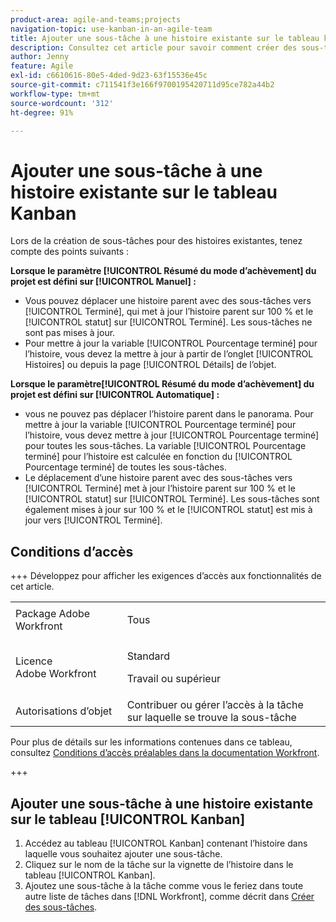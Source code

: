 ```yaml
---
product-area: agile-and-teams;projects
navigation-topic: use-kanban-in-an-agile-team
title: Ajouter une sous-tâche à une histoire existante sur le tableau kanban
description: Consultez cet article pour savoir comment créer des sous-tâches pour les histoires existantes sur le tableau Kanban.
author: Jenny
feature: Agile
exl-id: c6610616-80e5-4ded-9d23-63f15536e45c
source-git-commit: c711541f3e166f9700195420711d95ce782a44b2
workflow-type: tm+mt
source-wordcount: '312'
ht-degree: 91%

---
```


# Ajouter une sous-tâche à une histoire existante sur le tableau Kanban

Lors de la création de sous-tâches pour des histoires existantes, tenez compte des points suivants :

**Lorsque le paramètre [!UICONTROL Résumé du mode d’achèvement] du projet est défini sur [!UICONTROL Manuel] :**

* Vous pouvez déplacer une histoire parent avec des sous-tâches vers [!UICONTROL Terminé], qui met à jour l’histoire parent sur 100 % et le [!UICONTROL statut] sur [!UICONTROL Terminé]. Les sous-tâches ne sont pas mises à jour.
* Pour mettre à jour la variable [!UICONTROL Pourcentage terminé] pour l’histoire, vous devez la mettre à jour à partir de l’onglet [!UICONTROL Histoires] ou depuis la page [!UICONTROL Détails] de l’objet.

**Lorsque le paramètre[!UICONTROL Résumé du mode d’achèvement] du projet est défini sur [!UICONTROL Automatique] :**

* vous ne pouvez pas déplacer l’histoire parent dans le panorama. Pour mettre à jour la variable [!UICONTROL Pourcentage terminé] pour l’histoire, vous devez mettre à jour [!UICONTROL Pourcentage terminé] pour toutes les sous-tâches. La variable [!UICONTROL Pourcentage terminé] pour l’histoire est calculée en fonction du [!UICONTROL Pourcentage terminé] de toutes les sous-tâches.
* Le déplacement d’une histoire parent avec des sous-tâches vers [!UICONTROL Terminé] met à jour l’histoire parent sur 100 % et le [!UICONTROL statut] sur [!UICONTROL Terminé]. Les sous-tâches sont également mises à jour sur 100 % et le [!UICONTROL statut] est mis à jour vers [!UICONTROL Terminé].

## Conditions d’accès

+++ Développez pour afficher les exigences d’accès aux fonctionnalités de cet article.

<table style="table-layout:auto"> 
 <col> 
 </col> 
 <col> 
 </col> 
 <tbody> 
  <tr> 
   <td role="rowheader">Package Adobe Workfront</td> 
   <td> <p>Tous</p> </td> 
  </tr> 
  <tr> 
   <td role="rowheader">Licence Adobe Workfront</td> 
   <td> <p>Standard</p> 
   <p>Travail ou supérieur</p> </td> 
  </tr>
  <tr> 
   <td role="rowheader">Autorisations d’objet</td> 
   <td>Contribuer ou gérer l’accès à la tâche sur laquelle se trouve la sous-tâche</td> 
  </tr> 
 </tbody> 
</table>

Pour plus de détails sur les informations contenues dans ce tableau, consultez [Conditions d’accès préalables dans la documentation Workfront](/help/quicksilver/administration-and-setup/add-users/access-levels-and-object-permissions/access-level-requirements-in-documentation.md).

+++

## Ajouter une sous-tâche à une histoire existante sur le tableau [!UICONTROL Kanban]

1. Accédez au tableau [!UICONTROL Kanban] contenant l’histoire dans laquelle vous souhaitez ajouter une sous-tâche.
1. Cliquez sur le nom de la tâche sur la vignette de l’histoire dans le tableau [!UICONTROL Kanban].
1. Ajoutez une sous-tâche à la tâche comme vous le feriez dans toute autre liste de tâches dans [!DNL Workfront], comme décrit dans [Créer des sous-tâches](../../manage-work/tasks/create-tasks/create-subtasks.md).
